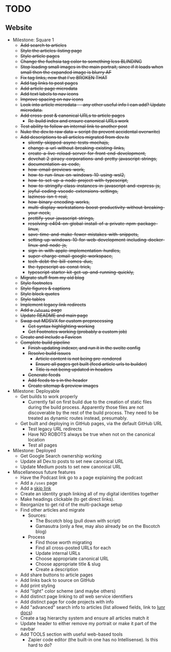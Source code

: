 # TODO

## Website

- Milestone: Square 1
  - ~~Add search to articles~~
  - ~~Style the articles-listing page~~
  - ~~Style article pages~~
  - ~~Change the fuchsia tag color to something less BLINDING~~
  - ~~Stop loading small images in the main portrait, since if it loads when small then the expanded image is blurry AF~~
  - ~~Fix tag links, now that I've BROKEN THAT~~
  - ~~Add tag links to post pages~~
  - ~~Add article page microdata~~
  - ~~Add text labels to nav icons~~
  - ~~Improve spacing on nav icons~~
  - ~~Look into article microdata -- any other useful info I can add? Update microdata.~~
  - ~~Add cross-post & canonical URLs to article pages~~
    - ~~Re-build index and ensure canonical URLs work~~
  - ~~Test ability to follow an internal link to another post~~
  - ~~Nuke the dev.to raw data + script (to prevent accidental overwrite)~~
  - ~~Add descriptions to all articles migrated from dev.to~~
    - ~~silently-skipped-async-tests-mochajs,~~
    - ~~change-a-url-without-breaking-existing-links,~~
    - ~~create-a-live-reload-server-for-front-end-development,~~
    - ~~devchat-2-piracy-corporations-and-pretty-javascript-strings,~~
    - ~~documentation-as-code,~~
    - ~~how-email-previews-work,~~
    - ~~how-to-run-linux-on-windows-10-using-wsl2,~~
    - ~~how-to-set-up-a-node-project-with-typescript,~~
    - ~~how-to-stringify-class-instances-in-javascript-and-express-js,~~
    - ~~joyful-coding-vscode-extensions-settings,~~
    - ~~laziness-isn-t-real,~~
    - ~~how-binary-encoding-works,~~
    - ~~multi-display-workstations-boost-productivity-without-breaking-your-neck,~~
    - ~~prettify-your-javascript-strings,~~
    - ~~resolving-e404-on-global-install-of-a-private-npm-package-linux,~~
    - ~~save-time-and-make-fewer-mistakes-with-snippets,~~
    - ~~setting-up-windows-10-for-web-development-including-docker-linux-and-node-js,~~
    - ~~sign-in-with-apple-implementation-hurdles,~~
    - ~~super-charge-email-google-workspace,~~
    - ~~tech-debt-the-bill-comes-due,~~
    - ~~the-typescript-as-const-trick,~~
    - ~~typescript-starter-kit-get-up-and-running-quickly,~~
  - ~~Migrate stuff from my old blog~~
  - ~~Style footnotes~~
  - ~~Style figures & captions~~
  - ~~Style block quotes~~
  - ~~Style tables~~
  - ~~Implement legacy link redirects~~
  - ~~Add a `/whoami` page~~
  - ~~Update README and main page~~
  - ~~Swap out MDSVX for custom preprocessing~~
    - ~~Get syntax highlighting working~~
    - ~~Get Footnotes working (probably a custom job)~~
  - ~~Create and include a Favicon~~
  - ~~Complete build pipeline~~
    - ~~Finish updating indexer, and run it in the svelte config~~
    - ~~Resolve build issues~~
      - ~~Article content is not being pre-rendered~~
      - ~~Ensure all pages get built (feed article urls to builder)~~
      - ~~Title is not being updated in headers~~
    - ~~Generate feeds~~
    - ~~Add feeds to <link>s in the header~~
    - ~~Create sitemap & preview images~~
- Milestone: Deployable
  - Get builds to work properly
    - Currently fail on first build due to the creation of static files during the build process. Apparently those files are not discoverable by the rest of the build process. They need to be treated as dynamic routes instead, presumably.
  - Get built and deploying in GitHub pages, via the default GitHub URL
    - Test legacy URL redirects
    - Have NO ROBOTS always be true when not on the canonical location
    - Test all pages
- Milestone: Deployed
  - Get Google Search ownership working
  - Update all Dev.to posts to set new canonical URL
  - Update Medium posts to set new canonical URL
- Miscellaneous future features
  - Have the Podcast link go to a page explaining the podcast
  - Add a `/uses` page
  - Add a [skip link](https://developer.mozilla.org/en-US/docs/Web/HTML/Element/a#skip_links)
  - Create an identity graph linking all of my digital identities together
  - Make headings clickable (to get direct links).
  - Reorganize to get rid of the multi-package setup
  - Find other articles and migrate
    - Sources:
      - The Bscotch blog (pull down with script)
      - Gamasutra (only a few, may also already be on the Bscotch blog)
    - Process
      - Find those worth migrating
      - Find all cross-posted URLs for each
      - Update internal URLs
      - Choose appropriate canonical URL
      - Choose appropriate title & slug
      - Create a description
  - Add share buttons to article pages
  - Add links back to source on GitHub
  - Add print styling
  - Add "light" color scheme (and maybe others)
  - Add distinct page linking to _all_ web service identifiers
  - Add distinct page for code projects with info
  - Add "advanced" search info to articles (list allowed fields, link to [lunr docs](https://lunrjs.com/guides/searching.html))
  - Create a tag hierarchy system and ensure all articles match it
  - Update header to either remove my portrait or make it part of the navbar
  - Add TOOLS section with useful web-based tools
    - Zapier code editor (the built-in one has no Intellisense). Is this hard to do?

